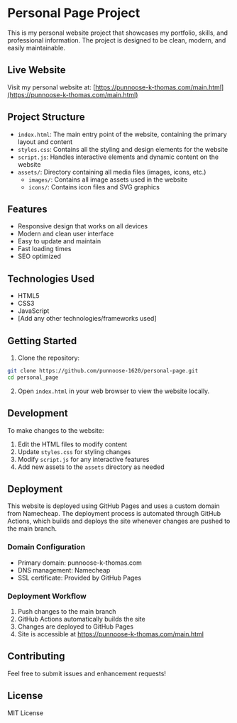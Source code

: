 # Personal Page Project

This is my personal website project that showcases my portfolio, skills, and professional information. The project is designed to be clean, modern, and easily maintainable.

## Live Website

Visit my personal website at: [https://punnoose-k-thomas.com/main.html](https://punnoose-k-thomas.com/main.html)

## Project Structure

- `index.html`: The main entry point of the website, containing the primary layout and content
- `styles.css`: Contains all the styling and design elements for the website
- `script.js`: Handles interactive elements and dynamic content on the website
- `assets/`: Directory containing all media files (images, icons, etc.)
  - `images/`: Contains all image assets used in the website
  - `icons/`: Contains icon files and SVG graphics

## Features

- Responsive design that works on all devices
- Modern and clean user interface
- Easy to update and maintain
- Fast loading times
- SEO optimized

## Technologies Used

- HTML5
- CSS3
- JavaScript
- [Add any other technologies/frameworks used]

## Getting Started

1. Clone the repository:
```bash
git clone https://github.com/punnoose-1620/personal-page.git
cd personal_page
```

2. Open `index.html` in your web browser to view the website locally.

## Development

To make changes to the website:

1. Edit the HTML files to modify content
2. Update `styles.css` for styling changes
3. Modify `script.js` for any interactive features
4. Add new assets to the `assets` directory as needed

## Deployment

This website is deployed using GitHub Pages and uses a custom domain from Namecheap. The deployment process is automated through GitHub Actions, which builds and deploys the site whenever changes are pushed to the main branch.

### Domain Configuration
- Primary domain: punnoose-k-thomas.com
- DNS management: Namecheap
- SSL certificate: Provided by GitHub Pages

### Deployment Workflow
1. Push changes to the main branch
2. GitHub Actions automatically builds the site
3. Changes are deployed to GitHub Pages
4. Site is accessible at https://punnoose-k-thomas.com/main.html

## Contributing

Feel free to submit issues and enhancement requests!

## License

MIT License